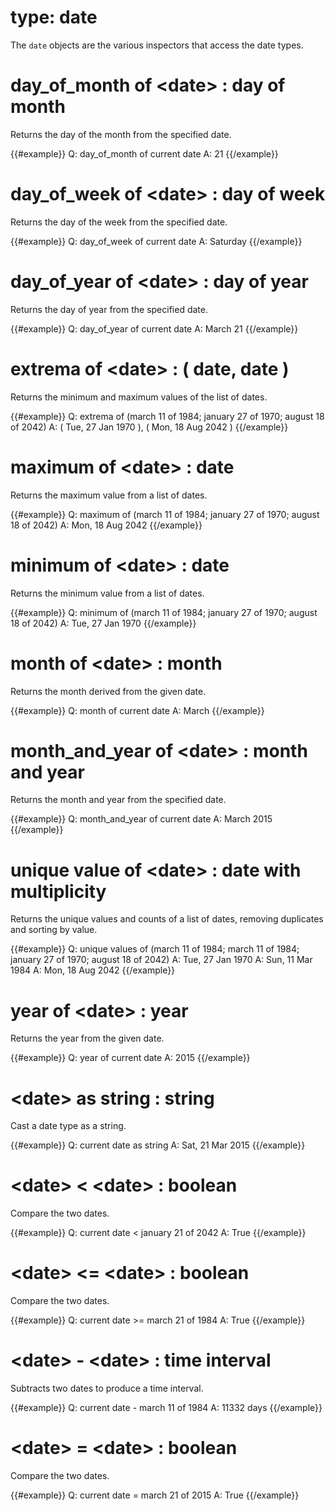 # type: date

The `date` objects are the various inspectors that access the date types.

# day_of_month of &lt;date&gt; : day of month

Returns the day of the month from the specified date.

{{#example}}
Q: day_of_month of current date
A: 21
{{/example}}

# day_of_week of &lt;date&gt; : day of week

Returns the day of the week from the specified date.

{{#example}}
Q: day_of_week of current date
A: Saturday
{{/example}}

# day_of_year of &lt;date&gt; : day of year

Returns the day of year from the specified date.

{{#example}}
Q: day_of_year of current date
A: March 21
{{/example}}

# extrema of &lt;date&gt; : ( date, date )

Returns the minimum and maximum values of the list of dates.

{{#example}}
Q: extrema of (march 11 of 1984; january 27 of 1970; august 18 of 2042)
A: ( Tue, 27 Jan 1970 ), ( Mon, 18 Aug 2042 )
{{/example}}

# maximum of &lt;date&gt; : date

Returns the maximum value from a list of dates.

{{#example}}
Q: maximum of (march 11 of 1984; january 27 of 1970; august 18 of 2042)
A: Mon, 18 Aug 2042
{{/example}}

# minimum of &lt;date&gt; : date

Returns the minimum value from a list of dates.

{{#example}}
Q: minimum of (march 11 of 1984; january 27 of 1970; august 18 of 2042)
A: Tue, 27 Jan 1970
{{/example}}

# month of &lt;date&gt; : month

Returns the month derived from the given date.

{{#example}}
Q: month of current date
A: March
{{/example}}

# month_and_year of &lt;date&gt; : month and year

Returns the month and year from the specified date.

{{#example}}
Q: month_and_year of current date
A: March 2015
{{/example}}

# unique value of &lt;date&gt; : date with multiplicity

Returns the unique values and counts of a list of dates, removing duplicates and sorting by value.

{{#example}}
Q: unique values of (march 11 of 1984; march 11 of 1984; january 27 of 1970; august 18 of 2042)
A: Tue, 27 Jan 1970
A: Sun, 11 Mar 1984
A: Mon, 18 Aug 2042
{{/example}}

# year of &lt;date&gt; : year

Returns the year from the given date.

{{#example}}
Q: year of current date
A: 2015
{{/example}}

# &lt;date&gt; as string : string

Cast a date type as a string.

{{#example}}
Q: current date as string
A: Sat, 21 Mar 2015
{{/example}}

# &lt;date&gt; &lt; &lt;date&gt; : boolean

Compare the two dates.

{{#example}}
Q: current date &lt; january 21 of 2042
A: True
{{/example}}

# &lt;date&gt; &lt;= &lt;date&gt; : boolean

Compare the two dates.

{{#example}}
Q: current date &gt;= march 21 of 1984
A: True
{{/example}}

# &lt;date&gt; - &lt;date&gt; : time interval

Subtracts two dates to produce a time interval.

{{#example}}
Q: current date - march 11 of 1984
A: 11332 days
{{/example}}

# &lt;date&gt; = &lt;date&gt; : boolean

Compare the two dates.

{{#example}}
Q: current date = march 21 of 2015
A: True
{{/example}}
